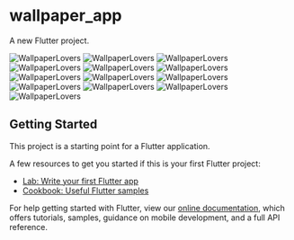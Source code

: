 # wallpaper_app

A new Flutter project.

![WallpaperLovers](https://drive.google.com/file/d/18vsUOo_en-SArRRnszbtXxe7O2_wv0ju/view?usp=sharing "Description goes here")
![WallpaperLovers](https://drive.google.com/file/d/1cFG3VF77QVocHsCFDoC0rG8gFxbxunuD/view?usp=sharing "Description goes here")
![WallpaperLovers](http://domain.com/path/to/img.png "Description goes here")
![WallpaperLovers](http://domain.com/path/to/img.png "Description goes here")
![WallpaperLovers](http://domain.com/path/to/img.png "Description goes here")
![WallpaperLovers](http://domain.com/path/to/img.png "Description goes here")
![WallpaperLovers](http://domain.com/path/to/img.png "Description goes here")
![WallpaperLovers](http://domain.com/path/to/img.png "Description goes here")
![WallpaperLovers](http://domain.com/path/to/img.png "Description goes here")
![WallpaperLovers](http://domain.com/path/to/img.png "Description goes here")
![WallpaperLovers](http://domain.com/path/to/img.png "Description goes here")
![WallpaperLovers](http://domain.com/path/to/img.png "Description goes here")
![WallpaperLovers](http://domain.com/path/to/img.png "Description goes here")

## Getting Started

This project is a starting point for a Flutter application.

A few resources to get you started if this is your first Flutter project:

- [Lab: Write your first Flutter app](https://flutter.dev/docs/get-started/codelab)
- [Cookbook: Useful Flutter samples](https://flutter.dev/docs/cookbook)

For help getting started with Flutter, view our
[online documentation](https://flutter.dev/docs), which offers tutorials,
samples, guidance on mobile development, and a full API reference.
